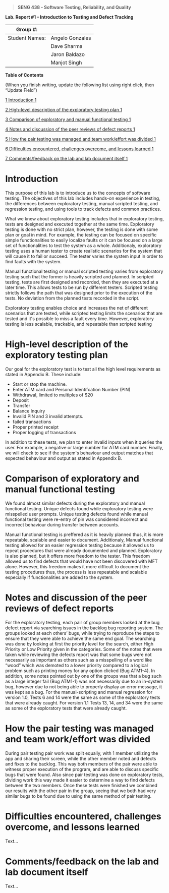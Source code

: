 >   **SENG 438 - Software Testing, Reliability, and Quality**

**Lab. Report \#1 – Introduction to Testing and Defect Tracking**

| Group \#:       |   |
|-----------------|---|
| Student Names:  |  Angelo Gonzales |
|                 |  Dave Sharma |
|                 |  Jaron Baldazo |
|                 |  Manjot Singh |

**Table of Contents**

(When you finish writing, update the following list using right click, then
“Update Field”)

[1 Introduction	1](#Introduction)

[2 High-level description of the exploratory testing plan	1](#_Toc439194678)

[3 Comparison of exploratory and manual functional testing	1](#_Toc439194679)

[4 Notes and discussion of the peer reviews of defect reports	1](#_Toc439194680)

[5 How the pair testing was managed and team work/effort was
divided	1](#_Toc439194681)

[6 Difficulties encountered, challenges overcome, and lessons
learned	1](#_Toc439194682)

[7 Comments/feedback on the lab and lab document itself	1](#_Toc439194683)

# Introduction

This purpose of this lab is to introduce us to the concepts of software testing. The objectives of this lab includes hands-on experience in testing, the differences between exploratory testing, manual scripted testing, and regression testing, and using tools to track defects and common practices.

What we knew about exploratory testing includes that in exploratory testing, tests are designed and executed together at the same time. Exploratory testing is done with no strict plan, however, the testing is done with some plan or goal in mind. For example, the testing can be focused on specific simple functionalities to easily localize faults or it can be focused on a large set of functionalities to test the system as a whole. Additionaly, exploratory testing uses a human tester to create realistic scenarios for the system that will cause it to fail or succeed. The tester varies the system input in order to find faults with the system.

Manual functional testing or manual scripted testing varies from exploratory testing such that the former is heavily scripted and planned. In scripted testing, tests are first designed and recorded, then they are executed at a later time. This allows tests to be run by different testers. Scripted testing strictly follows the path that was designed prior to the execution of the tests. No deviation from the planned tests recorded in the script.

Exploratory testing enables choice and increases the net of different scenarios that are tested, while scripted testing limits the scenarios that are tested and it's possible to miss a fault every time. However, exploratory testing is less scalable, trackable, and repeatable than scripted testing

# High-level description of the exploratory testing plan

Our goal for the exploratory test is to test all the high level requirements as stated in Appendix B. These include:
-   Start or stop the machine.
-   Enter ATM card and Personal Identifcation Number (PIN)
-   Withdrawal, limited to multiples of $20
-   Deposit
-   Transfer
-   Balance Inquiry
-   Invalid PIN and 3 invalid attempts.
-   failed transactions
-   Proper printed receipt
-   Proper logging of transactions

In addition to these tests, we plan to enter invalid inputs when it queries the user. For example, a negative or large number for ATM card number. Finally, we will check to see if the system's behaviour and output matches that expected behaviour and output as stated in Appendix B.

# Comparison of exploratory and manual functional testing

We found almost similar defects during the exploratory and manual functional testing. Unique defects found while exploratory testing were misspelled user prompts. Unique testing defects found while manual functional testing were re-entry of pin was considered incorrect and incorrect behaviour during transfer between accounts. 

Manual functional testing is preffered as it is heavily planned thus, it is more repeatable, scalable and easier to document. Additionaly, Manual functional testing allowed for an easier regression testing because it allowed us to repeat procedures that were already documented and planned. Exploratory is also planned, but it offers more freedom to the tester. This freedom allowed us to find defects that would have not been discovered with MFT alone. However, this freedom makes it more difficult to document the testing procedures thus, the process is less repeatable and scalable especially if functionalities are added to the system.

# Notes and discussion of the peer reviews of defect reports

For the exploratory testing, each pair of group members looked at the bug defect report via searching issues in the backlog bug reporting system. The groups looked at each others’ bugs, while trying to reproduce the steps to ensure that they were able to achieve the same end goal. The searching was done by looking at first the priority level for the search, either High Priority or Low Priority given in the categories. Some of the notes that were taken while reviewing the defects report was that some bugs were not necessarily as important as others such as a misspelling of a word like “wood” which was demoted to a lower priority compared to a logical problem such as printing money for any option clicked (Bug ATM1-4). In addition, some notes pointed out by one of the groups was that a bug such as a large integer fail (Bug ATM1-1) was not necessarily due to an in-system bug, however due to not being able to properly display an error message, it was kept as a bug. For the manual-scripting and manual regression for version 1.0, Tests 6 and 14 were the same as some of the exploratory tests that were already caught. For version 1.1 Tests 13, 14, and 34 were the same as some of the exploratory tests that were already caught. 

# How the pair testing was managed and team work/effort was divided 

During pair testing pair work was split equally, with 1 member utilizing the app and sharing their screen, while the other member noted and defects and fixes to the backlog. This way both members of the pair were able to witness proper execution of the program, and are able to discuss specific bugs that were found. Also since pair testing was done on exploratory tests, dividing work this way made it easier to determine a way to find defects between the two members. Once these tests were finished we combined our results with the other pair in the group, seeing that we both had very similar bugs to be found due to using the same method of pair testing.

# Difficulties encountered, challenges overcome, and lessons learned

Text…

# Comments/feedback on the lab and lab document itself

Text…
